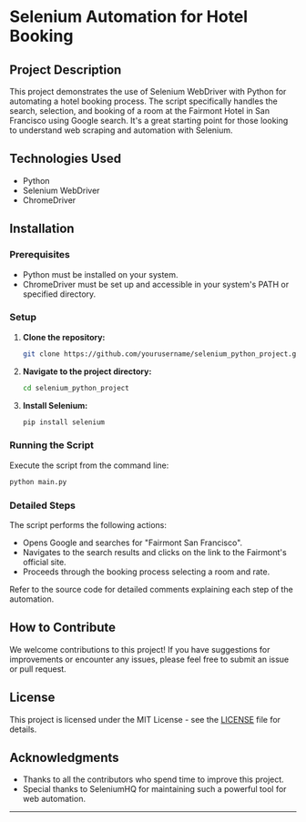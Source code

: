 # Selenium Automation for Hotel Booking

## Project Description
This project demonstrates the use of Selenium WebDriver with Python for automating a hotel booking process. The script specifically handles the search, selection, and booking of a room at the Fairmont Hotel in San Francisco using Google search. It's a great starting point for those looking to understand web scraping and automation with Selenium.

## Technologies Used
- Python
- Selenium WebDriver
- ChromeDriver

## Installation

### Prerequisites
- Python must be installed on your system.
- ChromeDriver must be set up and accessible in your system's PATH or specified directory.

### Setup
1. **Clone the repository:**
   ```bash
   git clone https://github.com/yourusername/selenium_python_project.git
   ```
2. **Navigate to the project directory:**
   ```bash
   cd selenium_python_project
   ```
3. **Install Selenium:**
   ```bash
   pip install selenium
   ```

### Running the Script
Execute the script from the command line:
```bash
python main.py
```

### Detailed Steps
The script performs the following actions:
- Opens Google and searches for "Fairmont San Francisco".
- Navigates to the search results and clicks on the link to the Fairmont's official site.
- Proceeds through the booking process selecting a room and rate.

Refer to the source code for detailed comments explaining each step of the automation.

## How to Contribute
We welcome contributions to this project! If you have suggestions for improvements or encounter any issues, please feel free to submit an issue or pull request.

## License
This project is licensed under the MIT License - see the [LICENSE](LICENSE) file for details.

## Acknowledgments
- Thanks to all the contributors who spend time to improve this project.
- Special thanks to SeleniumHQ for maintaining such a powerful tool for web automation.

---
